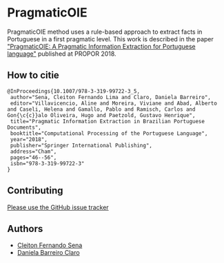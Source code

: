# PragmaticOIE
PragmaticOIE method uses a rule-based approach to extract facts in Portuguese in a first pragmatic level.
This work is described in the paper ["PragmaticOIE: A Pragmatic Information Extraction for Portuguese language"](https://www.researchgate.net/publication/327223457_Pragmatic_Information_Extraction_in_Brazilian_Portuguese_Documents_13th_International_Conference_PROPOR_2018_Canela_Brazil_September_24-26_2018_Proceedings) published at PROPOR 2018.

## How to citie
```
@InProceedings{10.1007/978-3-319-99722-3_5,
 author="Sena, Cleiton Fernando Lima and Claro, Daniela Barreiro",
 editor="Villavicencio, Aline and Moreira, Viviane and Abad, Alberto and Caseli, Helena and Gamallo, Pablo and Ramisch, Carlos and Gon{\c{c}}alo Oliveira, Hugo and Paetzold, Gustavo Henrique",
 title="Pragmatic Information Extraction in Brazilian Portuguese Documents",
 booktitle="Computational Processing of the Portuguese Language",
 year="2018",
 publisher="Springer International Publishing",
 address="Cham",
 pages="46--56",
 isbn="978-3-319-99722-3"
}
```
## Contributing
[Please use the GitHub issue tracker](https://github.com/FORMAS/PragmaticOIE/issues)

## Authors
* [Cleiton Fernando Sena](https://github.com/cflsena)
* [Daniela Barreiro Claro](http://formas.ufba.br/dclaro/)
